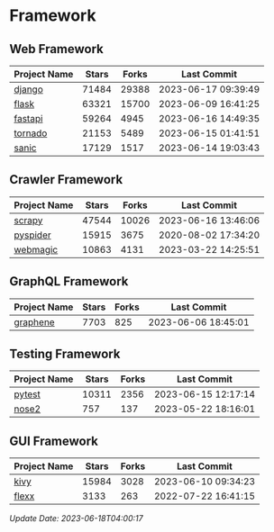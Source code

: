 # Framework

## Web Framework
| Project Name | Stars | Forks | Last Commit |
| ------------ | ----- | ----- | ----------- |
| [django](https://github.com/django/django) | 71484 | 29388 | 2023-06-17 09:39:49 |
| [flask](https://github.com/pallets/flask) | 63321 | 15700 | 2023-06-09 16:41:25 |
| [fastapi](https://github.com/tiangolo/fastapi) | 59264 | 4945 | 2023-06-16 14:49:35 |
| [tornado](https://github.com/tornadoweb/tornado) | 21153 | 5489 | 2023-06-15 01:41:51 |
| [sanic](https://github.com/sanic-org/sanic) | 17129 | 1517 | 2023-06-14 19:03:43 |

## Crawler Framework
| Project Name | Stars | Forks | Last Commit |
| ------------ | ----- | ----- | ----------- |
| [scrapy](https://github.com/scrapy/scrapy) | 47544 | 10026 | 2023-06-16 13:46:06 |
| [pyspider](https://github.com/binux/pyspider) | 15915 | 3675 | 2020-08-02 17:34:20 |
| [webmagic](https://github.com/code4craft/webmagic) | 10863 | 4131 | 2023-03-22 14:25:51 |

## GraphQL Framework
| Project Name | Stars | Forks | Last Commit |
| ------------ | ----- | ----- | ----------- |
| [graphene](https://github.com/graphql-python/graphene) | 7703 | 825 | 2023-06-06 18:45:01 |

## Testing Framework
| Project Name | Stars | Forks | Last Commit |
| ------------ | ----- | ----- | ----------- |
| [pytest](https://github.com/pytest-dev/pytest) | 10311 | 2356 | 2023-06-15 12:17:14 |
| [nose2](https://github.com/nose-devs/nose2) | 757 | 137 | 2023-05-22 18:16:01 |

## GUI Framework
| Project Name | Stars | Forks | Last Commit |
| ------------ | ----- | ----- | ----------- |
| [kivy](https://github.com/kivy/kivy) | 15984 | 3028 | 2023-06-10 09:34:23 |
| [flexx](https://github.com/flexxui/flexx) | 3133 | 263 | 2022-07-22 16:41:15 |

*Update Date: 2023-06-18T04:00:17*